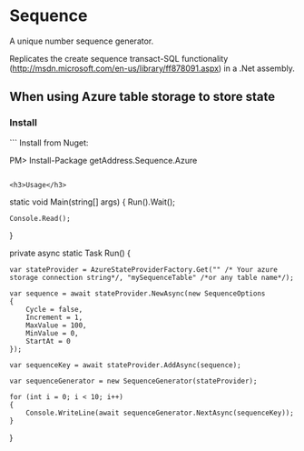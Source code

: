 Sequence
========

A unique number sequence generator. 

Replicates the create sequence transact-SQL functionality (http://msdn.microsoft.com/en-us/library/ff878091.aspx) in a .Net assembly.

<h2>When using Azure table storage to store state</h2>

<h3>Install</h3>
```
Install from Nuget:

PM> Install-Package getAddress.Sequence.Azure 
```

<h3>Usage</h3>

```
static void Main(string[] args)
{
    Run().Wait();

    Console.Read();
}

private async static Task Run()
{

    var stateProvider = AzureStateProviderFactory.Get("" /* Your azure storage connection string*/, "mySequenceTable" /*or any table name*/);

    var sequence = await stateProvider.NewAsync(new SequenceOptions
    {
        Cycle = false,
        Increment = 1,
        MaxValue = 100,
        MinValue = 0,
        StartAt = 0
    });

    var sequenceKey = await stateProvider.AddAsync(sequence);

    var sequenceGenerator = new SequenceGenerator(stateProvider);

    for (int i = 0; i < 10; i++)
    {
        Console.WriteLine(await sequenceGenerator.NextAsync(sequenceKey));
    }


}
```

